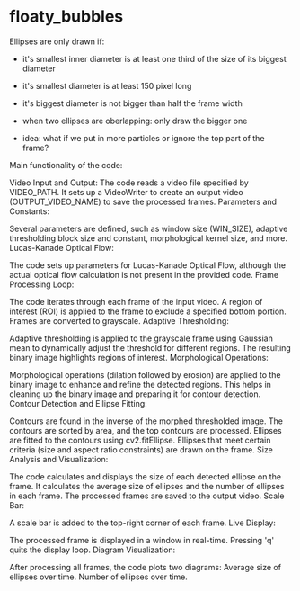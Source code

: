 # floaty_bubbles

Ellipses are only drawn if:
- it's smallest inner diameter is at least one third of the size of its biggest diameter
- it's smallest diameter is at least 150 pixel long
- it's biggest diameter is not bigger than half the frame width
- when two ellipses are oberlapping: only draw the bigger one

- idea: what if we put in more particles or ignore the top part of the frame?

Main functionality of the code:

Video Input and Output:
The code reads a video file specified by VIDEO_PATH.
It sets up a VideoWriter to create an output video (OUTPUT_VIDEO_NAME) to save the processed frames.
Parameters and Constants:

Several parameters are defined, such as window size (WIN_SIZE), adaptive thresholding block size and constant, morphological kernel size, and more.
Lucas-Kanade Optical Flow:

The code sets up parameters for Lucas-Kanade Optical Flow, although the actual optical flow calculation is not present in the provided code.
Frame Processing Loop:

The code iterates through each frame of the input video.
A region of interest (ROI) is applied to the frame to exclude a specified bottom portion.
Frames are converted to grayscale.
Adaptive Thresholding:

Adaptive thresholding is applied to the grayscale frame using Gaussian mean to dynamically adjust the threshold for different regions.
The resulting binary image highlights regions of interest.
Morphological Operations:

Morphological operations (dilation followed by erosion) are applied to the binary image to enhance and refine the detected regions.
This helps in cleaning up the binary image and preparing it for contour detection.
Contour Detection and Ellipse Fitting:

Contours are found in the inverse of the morphed thresholded image.
The contours are sorted by area, and the top contours are processed.
Ellipses are fitted to the contours using cv2.fitEllipse.
Ellipses that meet certain criteria (size and aspect ratio constraints) are drawn on the frame.
Size Analysis and Visualization:

The code calculates and displays the size of each detected ellipse on the frame.
It calculates the average size of ellipses and the number of ellipses in each frame.
The processed frames are saved to the output video.
Scale Bar:

A scale bar is added to the top-right corner of each frame.
Live Display:

The processed frame is displayed in a window in real-time.
Pressing 'q' quits the display loop.
Diagram Visualization:

After processing all frames, the code plots two diagrams:
Average size of ellipses over time.
Number of ellipses over time.